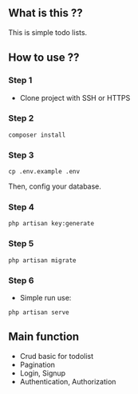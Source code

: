 ## What is this ??
 This is simple todo lists.

## How to use ??

### Step 1
- Clone project with SSH or HTTPS 

### Step 2

```
composer install
```

### Step 3

```
cp .env.example .env
```
Then, config your database.


### Step 4
```
php artisan key:generate
```
### Step 5

```
php artisan migrate
```

### Step 6
- Simple run use:

```
php artisan serve
```

## Main function

- Crud basic for todolist
- Pagination
- Login, Signup
- Authentication, Authorization 
